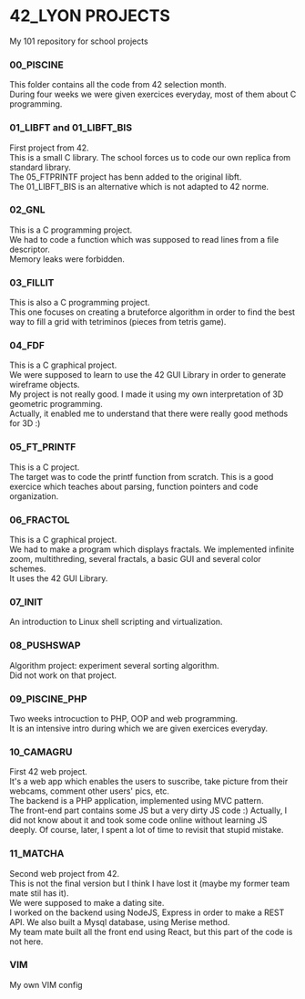 # 42_LYON PROJECTS
My 101 repository for school projects

### 00_PISCINE
This folder contains all the code from 42 selection month.<br>
During four weeks we were given exercices everyday, most of them about C programming.

### 01_LIBFT and 01_LIBFT_BIS
First project from 42.<br>
This is a small C library. The school forces us to code our own replica from standard library.<br>
The 05_FTPRINTF project has benn added to the original libft.<br>
The 01_LIBFT_BIS is an alternative which is not adapted to 42 norme.

### 02_GNL
This is a C programming project.<br>
We had to code a function which was supposed to read lines from a file descriptor.<br>
Memory leaks were forbidden.

### 03_FILLIT
This is also a C programming project.<br>
This one focuses on creating a bruteforce algorithm in order to find the best way to fill a grid with tetriminos (pieces from tetris game).<br>

### 04_FDF
This is a C graphical project.<br>
We were supposed to learn to use the 42 GUI Library in order to generate wireframe objects.<br>
My project is not really good. I made it using my own interpretation of 3D geometric programming.<br>
Actually, it enabled me to understand that there were really good methods for 3D :)

### 05_FT_PRINTF
This is a C project.<br>
The target was to code the printf function from scratch. This is a good exercice which teaches about parsing, function pointers and code organization.

### 06_FRACTOL
This is a C graphical project.<br>
We had to make a program which displays fractals. We implemented infinite zoom, multithreding, several fractals, a basic GUI and several color schemes.<br>
It uses the 42 GUI Library.

### 07_INIT
An introduction to Linux shell scripting and virtualization.

### 08_PUSHSWAP
Algorithm project: experiment several sorting algorithm.<br>
Did not work on that project.

### 09_PISCINE_PHP
Two weeks introcuction to PHP, OOP and web programming.<br>
It is an intensive intro during which we are given exercices everyday.

### 10_CAMAGRU
First 42 web project.<br>
It's a web app which enables the users to suscribe, take picture from their webcams, comment other users' pics, etc.<br>
The backend is a PHP application, implemented using MVC pattern.<br>
The front-end part contains some JS but a very dirty JS code :) Actually, I did not know about it and took some code online without learning JS deeply. Of course, later, I spent a lot of time to revisit that stupid mistake.

### 11_MATCHA
Second web project from 42.<br>
This is not the final version but I think I have lost it (maybe my former team mate stil has it).<br>
We were supposed to make a dating site.<br>
I worked on the backend using NodeJS, Express in order to make a REST API. We also built a Mysql database, using Merise method.<br>
My team mate built all the front end using React, but this part of the code is not here.

### VIM
My own VIM config
